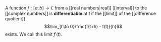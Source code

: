 A function $f: [a,b] \to \mathbb C$ from a [[real numbers|real]] [[interval]] to the [[complex numbers]] is **differentiable** at $t$ if the [[limit]] of the [[difference quotient]] $$\lim_{h\to 0}\frac{f(t+h) - f(t)}{h}$$ exists. We call this limit $f'(t)$.